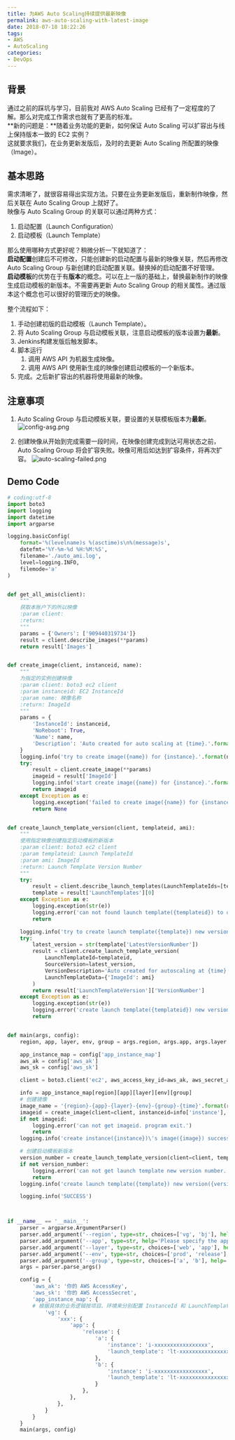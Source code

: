 ```yaml
---
title: 为AWS Auto Scaling持续提供最新映像
permalink: aws-auto-scaling-with-latest-image
date: 2018-07-18 18:22:26
tags:
- AWS
- AutoScaling
categories:
- DevOps
---
```


## 背景

通过之前的踩坑与学习，目前我对 AWS Auto Scaling 已经有了一定程度的了解。那么对完成工作需求也就有了更高的标准。  
**新的问题是：**随着业务功能的更新，如何保证 Auto Scaling 可以扩容出与线上保持版本一致的 EC2 实例？  
这就要求我们，在业务更新发版后，及时的去更新 Auto Scaling 所配置的映像（Image）。

<!--more-->

## 基本思路

需求清晰了，就很容易得出实现方法。只要在业务更新发版后，重新制作映像，然后关联在 Auto Scaling Group 上就好了。  
映像与 Auto Scaling Group 的关联可以通过两种方式：

1. 启动配置（Launch Configuration）
2. 启动模板（Launch Template）

那么使用哪种方式更好呢？稍微分析一下就知道了：  
**启动配置**创建后不可修改，只能创建新的启动配置与最新的映像关联，然后再修改 Auto Scaling Group 与新创建的启动配置关联。替换掉的启动配置不好管理。  
**启动模板**的优势在于有**版本**的概念。可以在上一版的基础上，替换最新制作的映像生成启动模板的新版本。不需要再更新 Auto Scaling Group 的相关属性。通过版本这个概念也可以很好的管理历史的映像。

整个流程如下：

1. 手动创建初版的启动模板（Launch Template）。
2. 将 Auto Scaling Group 与启动模板关联，注意启动模板的版本设置为**最新**。
3. Jenkins构建发版后触发脚本。
4. 脚本运行
    1. 调用 AWS API 为机器生成映像。
    2. 调用 AWS API 使用新生成的映像创建启动模板的一个新版本。
5. 完成。之后新扩容出的机器将使用最新的映像。


## 注意事项

1. Auto Scaling Group 与启动模板关联，要设置的关联模板版本为**最新**。
![config-asg.png](https://blog-1252856176.file.myqcloud.com/post/aws-auto-scaling-with-latest-image/config-asg.png)

2. 创建映像从开始到完成需要一段时间，在映像创建完成到达可用状态之前，Auto Scaling Group 将会扩容失败。映像可用后如达到扩容条件，将再次扩容。
![auto-scaling-failed.png](https://blog-1252856176.file.myqcloud.com/post/aws-auto-scaling-with-latest-image/auto-scaling-failed.png)


## Demo Code

```python
# coding:utf-8
import boto3
import logging
import datetime
import argparse

logging.basicConfig(
    format='%(levelname)s %(asctime)s\n%(message)s',
    datefmt='%Y-%m-%d %H:%M:%S',
    filename='./auto_ami.log',
    level=logging.INFO,
    filemode='a'
)


def get_all_amis(client):
    """
    获取本账户下的所以映像
    :param client:
    :return:
    """
    params = {'Owners': ['909440319734']}
    result = client.describe_images(**params)
    return result['Images']


def create_image(client, instanceid, name):
    """
    为指定的实例创建映像
    :param client: boto3 ec2 client
    :param instanceid: EC2 InstanceId
    :param name: 映像名称
    :return: ImageId
    """
    params = {
        'InstanceId': instanceid,
        'NoReboot': True,
        'Name': name,
        'Description': 'Auto created for auto scaling at {time}.'.format(time=datetime.datetime.now().strftime('%Y%m%d%H%M%S'))
    }
    logging.info('try to create image({name}) for {instance}.'.format(name=name, instance=instanceid))
    try:
        result = client.create_image(**params)
        imageid = result['ImageId']
        logging.info('start create image({name}) for {instance}.'.format(name=name, instance=instanceid))
        return imageid
    except Exception as e:
        logging.exception('failed to create image({name}) for {instance}.'.format(name=name, instance=instanceid))
        return None


def create_launch_template_version(client, templateid, ami):
    """
    使用指定映像创建指定启动模板的新版本
    :param client: boto3 ec2 client
    :param templateid: Launch TemplateId
    :param ami: ImageId
    :return: Launch Template Version Number
    """
    try:
        result = client.describe_launch_templates(LaunchTemplateIds=[templateid])
        template = result['LaunchTemplates'][0]
    except Exception as e:
        logging.exception(str(e))
        logging.error('can not found launch template({templateid}) to create new version with ami(imageid).'.format(templateid=templateid, imageid=ami))
        return

    logging.info('try to create launch template({template}) new version with image({image}).'.format(template=templateid, image=ami))
    try:
        latest_version = str(template['LatestVersionNumber'])
        result = client.create_launch_template_version(
            LaunchTemplateId=templateid,
            SourceVersion=latest_version,
            VersionDescription='Auto created for autoscaling at {time}'.format(time=datetime.datetime.now().strftime('%Y%m%d%H%M%S')),
            LaunchTemplateData={'ImageId': ami}
        )
        return result['LaunchTemplateVersion']['VersionNumber']
    except Exception as e:
        logging.exception(str(e))
        logging.error('create launch template({templateid}) new version with ami(imageid) failed.'.format(templateid=templateid, imageid=ami))
        return


def main(args, config):
    region, app, layer, env, group = args.region, args.app, args.layer, args.env, args.group

    app_instance_map = config['app_instance_map']
    aws_ak = config['aws_ak']
    aws_sk = config['aws_sk']

    client = boto3.client('ec2', aws_access_key_id=aws_ak, aws_secret_access_key=aws_sk, region_name='us-east-1')

    info = app_instance_map[region][app][layer][env][group]
    # 创建镜像
    image_name = '{region}-{app}-{layer}-{env}-{group}-{time}'.format(region=region, app=app, layer=layer, env=env, group=group, time=datetime.datetime.now().strftime('%Y%m%d%H%M%S'))
    imageid = create_image(client=client, instanceid=info['instance'], name=image_name)
    if not imageid:
        logging.error('can not get imageid. program exit.')
        return
    logging.info('create instance({instance})\'s image({image}) successfully.'.format(instance=info['instance'], image=imageid))

    # 创建启动模板新版本
    version_number = create_launch_template_version(client=client, templateid=info['launch_template'], ami=imageid)
    if not version_number:
        logging.error('can not get launch template new version number. program exit.')
        return
    logging.info('create launch template({template}) new version({version}) successfully.'.format(template=info['launch_template'], version=version_number))

    logging.info('SUCCESS')



if __name__ == '__main__':
    parser = argparse.ArgumentParser()
    parser.add_argument('--region', type=str, choices=['vg', 'bj'], help='Please specify the region')
    parser.add_argument('--app', type=str, help='Please specify the app')
    parser.add_argument('--layer', type=str, choices=['web', 'app'], help='Please specify the layer')
    parser.add_argument('--env', type=str, choices=['prod', 'release'], help='Please specify the env')
    parser.add_argument('--group', type=str, choices=['a', 'b'], help='Please specify the group')
    args = parser.parse_args()

    config = {
        'aws_ak': '你的 AWS AccessKey',
        'aws_sk': '你的 AWS AccessSecret',
        'app_instance_map': {
        # 根据具体的业务逻辑按项目、环境来分别配置 InstanceId 和 LaunchTemplateId
            'vg': {
                'xxx': {
                    'app': {
                        'release': {
                            'a': {
                                'instance': 'i-xxxxxxxxxxxxxxxxx',
                                'launch_template': 'lt-xxxxxxxxxxxxxxxxx'
                            },
                            'b': {
                                'instance': 'i-xxxxxxxxxxxxxxxxx',
                                'launch_template': 'lt-xxxxxxxxxxxxxxxxx'
                            }
                        },
                    },
                },
            }
        }
    }
    main(args, config)

```
